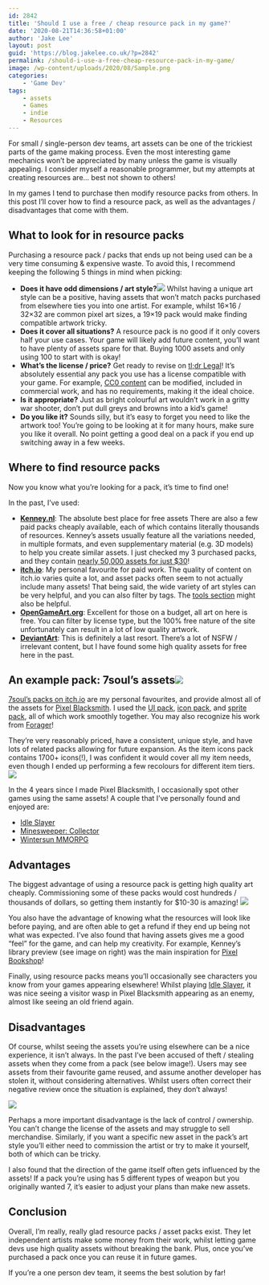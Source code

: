 ```yaml
---
id: 2842
title: 'Should I use a free / cheap resource pack in my game?'
date: '2020-08-21T14:36:58+01:00'
author: 'Jake Lee'
layout: post
guid: 'https://blog.jakelee.co.uk/?p=2842'
permalink: /should-i-use-a-free-cheap-resource-pack-in-my-game/
image: /wp-content/uploads/2020/08/Sample.png
categories:
    - 'Game Dev'
tags:
    - assets
    - Games
    - indie
    - Resources
---
```


For small / single-person dev teams, art assets can be one of the trickiest parts of the game making process. Even the most interesting game mechanics won’t be appreciated by many unless the game is visually appealing. I consider myself a reasonable programmer, but my attempts at creating resources are… best not shown to others!

In my games I tend to purchase then modify resource packs from others. In this post I’ll cover how to find a resource pack, as well as the advantages / disadvantages that come with them.

## What to look for in resource packs

Purchasing a resource pack / packs that ends up not being used can be a very time consuming &amp; expensive waste. To avoid this, I recommend keeping the following 5 things in mind when picking:

- **Does it have odd dimensions / art style?**[![](https://i0.wp.com/blog.jakelee.co.uk/wp-content/uploads/2020/08/XNrt1Uy.png?resize=300%2C262&ssl=1)](https://i0.wp.com/blog.jakelee.co.uk/wp-content/uploads/2020/08/XNrt1Uy.png?ssl=1) Whilst having a unique art style can be a positive, having assets that won’t match packs purchased from elsewhere ties you into one artist. For example, whilst 16×16 / 32×32 are common pixel art sizes, a 19×19 pack would make finding compatible artwork tricky.
- **Does it cover all situations?** A resource pack is no good if it only covers half your use cases. Your game will likely add future content, you’ll want to have plenty of assets spare for that. Buying 1000 assets and only using 100 to start with is okay!
- **What’s the license / price?** Get ready to revise on [tl;dr Legal](https://tldrlegal.com/)! It’s absolutely essential any pack you use has a license compatible with your game. For example, [CC0 content](https://tldrlegal.com/license/creative-commons-cc0-1.0-universal) can be modified, included in commercial work, and has no requirements, making it the ideal choice.
- **Is it appropriate?** Just as bright colourful art wouldn’t work in a gritty war shooter, don’t put dull greys and browns into a kid’s game!
- **Do you like it?** Sounds silly, but it’s easy to forget you need to like the artwork too! You’re going to be looking at it for many hours, make sure you like it overall. No point getting a good deal on a pack if you end up switching away in a few weeks.

## Where to find resource packs

Now you know what you’re looking for a pack, it’s time to find one!

In the past, I’ve used:

- **[Kenney.nl](https://www.kenney.nl/assets)**: The absolute best place for free assets![![](https://i2.wp.com/blog.jakelee.co.uk/wp-content/uploads/2020/08/Je5JFSJ.png?resize=300%2C172&ssl=1)](https://i2.wp.com/blog.jakelee.co.uk/wp-content/uploads/2020/08/Je5JFSJ.png?ssl=1) There are also a few paid packs cheaply available, each of which contains literally thousands of resources. Kenney’s assets usually feature all the variations needed, in multiple formats, and even supplementary material (e.g. 3D models) to help you create similar assets. I just checked my 3 purchased packs, and they contain [nearly 50,000 assets for just $30](https://i.imgur.com/eyjjpne.png)!
- [**itch.io**](https://itch.io/game-assets): My personal favourite for paid work. The quality of content on itch.io varies quite a lot, and asset packs often seem to not actually include many assets! That being said, the wide variety of art styles can be very helpful, and you can also filter by tags. The [tools section](https://itch.io/tools) might also be helpful.
- [**OpenGameArt.org**](https://opengameart.org/art-search-advanced?keys=&field_art_type_tid%5B%5D=9&sort_by=count&sort_order=DESC): Excellent for those on a budget, all art on here is free. You can filter by license type, but the 100% free nature of the site unfortunately can result in a lot of low quality artwork.
- [**DeviantArt**](https://www.deviantart.com/search?q=resource%20pack): This is definitely a last resort. There’s a lot of NSFW / irrelevant content, but I have found some high quality assets for free here in the past.

## An example pack: 7soul’s assets[![](https://i0.wp.com/blog.jakelee.co.uk/wp-content/uploads/2020/08/unOrQc.png?resize=300%2C225&ssl=1)](https://i0.wp.com/blog.jakelee.co.uk/wp-content/uploads/2020/08/unOrQc.png?ssl=1)

[7soul’s packs on itch.io](https://7soul.itch.io/) are my personal favourites, and provide almost all of the assets for [Pixel Blacksmith](https://play.google.com/store/apps/details?id=uk.co.jakelee.blacksmith&hl=en_GB). I used the [UI pack](https://7soul.itch.io/7souls-rpg-graphics-pack-2-ui), [icon pack](https://7soul.itch.io/7souls-rpg-graphics-pack-1-icons), and [sprite pack](https://7soul.itch.io/7souls-rpg-graphics-sprites), all of which work smoothly together. You may also recognize his work from [Forager](https://store.steampowered.com/app/751780/Forager/)!

They’re very reasonably priced, have a consistent, unique style, and have lots of related packs allowing for future expansion. As the item icons pack contains 1700+ icons(!), I was confident it would cover all my item needs, even though I ended up performing a few recolours for different item tiers. [![](https://i0.wp.com/blog.jakelee.co.uk/wp-content/uploads/2020/08/GDBvbTs.png?resize=300%2C153&ssl=1)](https://i0.wp.com/blog.jakelee.co.uk/wp-content/uploads/2020/08/GDBvbTs.png?ssl=1)

In the 4 years since I made Pixel Blacksmith, I occasionally spot other games using the same assets! A couple that I’ve personally found and enjoyed are:

- [Idle Slayer](https://play.google.com/store/apps/details?id=com.pabloleban.IdleSlayer&hl=en_US)
- [Minesweeper: Collector](https://play.google.com/store/apps/details?id=air.com.griffgriffgames.minesweeper&hl=en_US)
- [Wintersun MMORPG](https://play.google.com/store/apps/details?id=org.prowl.wintersunrpg&hl=en_GB)

## Advantages

The biggest advantage of using a resource pack is getting high quality art cheaply. Commissioning some of these packs would cost hundreds / thousands of dollars, so getting them instantly for $10-30 is amazing! [![](https://i0.wp.com/blog.jakelee.co.uk/wp-content/uploads/2020/08/Sample.png?resize=300%2C168&ssl=1)](https://i0.wp.com/blog.jakelee.co.uk/wp-content/uploads/2020/08/Sample.png?ssl=1)

You also have the advantage of knowing what the resources will look like before paying, and are often able to get a refund if they end up being not what was expected. I’ve also found that having assets gives me a good “feel” for the game, and can help my creativity. For example, Kenney’s library preview (see image on right) was the main inspiration for [Pixel Bookshop](https://i.imgur.com/qqTYvj0.png)!

Finally, using resource packs means you’ll occasionally see characters you know from your games appearing elsewhere! Whilst playing [Idle Slayer](https://play.google.com/store/apps/details?id=com.pabloleban.IdleSlayer&hl=en_US), it was nice seeing a visitor wasp in Pixel Blacksmith appearing as an enemy, almost like seeing an old friend again.

## Disadvantages

Of course, whilst seeing the assets you’re using elsewhere can be a nice experience, it isn’t always. In the past I’ve been accused of theft / stealing assets when they come from a pack (see below image!). Users may see assets from their favourite game reused, and assume another developer has stolen it, without considering alternatives. Whilst users often correct their negative review once the situation is explained, they don’t always!

[![](https://i0.wp.com/blog.jakelee.co.uk/wp-content/uploads/2020/08/rvTgAlX.png?resize=700%2C211&ssl=1)](https://i0.wp.com/blog.jakelee.co.uk/wp-content/uploads/2020/08/rvTgAlX.png?ssl=1)

Perhaps a more important disadvantage is the lack of control / ownership. You can’t change the license of the assets and may struggle to sell merchandise. Similarly, if you want a specific new asset in the pack’s art style you’ll either need to commission the artist or try to make it yourself, both of which can be tricky.

I also found that the direction of the game itself often gets influenced by the assets! If a pack you’re using has 5 different types of weapon but you originally wanted 7, it’s easier to adjust your plans than make new assets.

## Conclusion

Overall, I’m really, really glad resource packs / asset packs exist. They let independent artists make some money from their work, whilst letting game devs use high quality assets without breaking the bank. Plus, once you’ve purchased a pack once you can reuse it in future games.

If you’re a one person dev team, it seems the best solution by far!